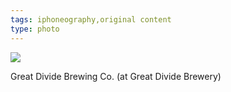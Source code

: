 ```yaml
---
tags: iphoneography,original content
type: photo
---
```

<img src="http://24.media.tumblr.com/tumblr_mczfih55eh1rdkc0do1_1280.jpg" />

Great Divide Brewing Co. (at Great Divide Brewery)
